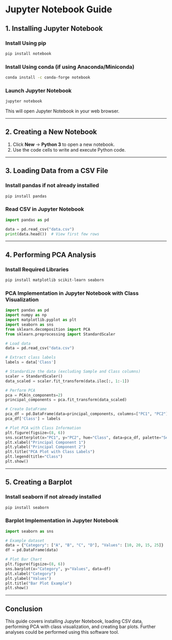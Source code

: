# Jupyter Notebook Guide

## 1. Installing Jupyter Notebook

### Install Using pip
```bash
pip install notebook
```

### Install Using conda (if using Anaconda/Miniconda)
```bash
conda install -c conda-forge notebook
```

### Launch Jupyter Notebook
```bash
jupyter notebook
```
This will open Jupyter Notebook in your web browser.

---

## 2. Creating a New Notebook
1. Click **New** → **Python 3** to open a new notebook.
2. Use the code cells to write and execute Python code.

---

## 3. Loading Data from a CSV File

### Install pandas if not already installed
```bash
pip install pandas
```

### Read CSV in Jupyter Notebook
```python
import pandas as pd

data = pd.read_csv("data.csv")
print(data.head())  # View first few rows
```

---

## 4. Performing PCA Analysis

### Install Required Libraries
```bash
pip install matplotlib scikit-learn seaborn
```

### PCA Implementation in Jupyter Notebook with Class Visualization
```python
import pandas as pd
import numpy as np
import matplotlib.pyplot as plt
import seaborn as sns
from sklearn.decomposition import PCA
from sklearn.preprocessing import StandardScaler

# Load data
data = pd.read_csv("data.csv")

# Extract class labels
labels = data['Class']

# Standardize the data (excluding Sample and Class columns)
scaler = StandardScaler()
data_scaled = scaler.fit_transform(data.iloc[:, 1:-1])

# Perform PCA
pca = PCA(n_components=2)
principal_components = pca.fit_transform(data_scaled)

# Create DataFrame
pca_df = pd.DataFrame(data=principal_components, columns=["PC1", "PC2"])
pca_df['Class'] = labels

# Plot PCA with Class Information
plt.figure(figsize=(8, 6))
sns.scatterplot(x="PC1", y="PC2", hue="Class", data=pca_df, palette="Set1", s=100, alpha=0.7)
plt.xlabel("Principal Component 1")
plt.ylabel("Principal Component 2")
plt.title("PCA Plot with Class Labels")
plt.legend(title="Class")
plt.show()
```

---

## 5. Creating a Barplot

### Install seaborn if not already installed
```bash
pip install seaborn
```

### Barplot Implementation in Jupyter Notebook
```python
import seaborn as sns

# Example dataset
data = {"Category": ["A", "B", "C", "D"], "Values": [10, 20, 15, 25]}
df = pd.DataFrame(data)

# Plot Bar Chart
plt.figure(figsize=(8, 6))
sns.barplot(x="Category", y="Values", data=df)
plt.xlabel("Category")
plt.ylabel("Values")
plt.title("Bar Plot Example")
plt.show()
```

---

## Conclusion
This guide covers installing Jupyter Notebook, loading CSV data, performing PCA with class visualization, and creating bar plots. Further analyses could be performed using this software tool.
